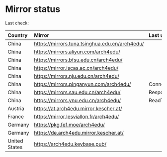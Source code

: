 <script src="./time.js"></script>
# Mirror status
Last check: <script type="text/javascript">localize(1670962887.6509771);</script>

|Country|Mirror|Last update|
|:------|:-----|:----------|
|China|https://mirrors.tuna.tsinghua.edu.cn/arch4edu/|<script type="text/javascript">localize(1670956528);</script>|
|China|https://mirrors.aliyun.com/arch4edu/|<script type="text/javascript">localize(1670826887);</script>|
|China|https://mirrors.bfsu.edu.cn/arch4edu/|<script type="text/javascript">localize(1670913299);</script>|
|China|https://mirror.iscas.ac.cn/arch4edu/|<script type="text/javascript">localize(1670913299);</script>|
|China|https://mirrors.nju.edu.cn/arch4edu/|<script type="text/javascript">localize(1670913299);</script>|
|China|https://mirrors.pinganyun.com/arch4edu/|ConnectTimeout|
|China|https://mirrors.sau.edu.cn/arch4edu/|Response 500|
|China|https://mirrors.ynu.edu.cn/arch4edu/|ReadTimeout|
|Austria|https://at.arch4edu.mirror.kescher.at/|<script type="text/javascript">localize(1670913299);</script>|
|France|https://mirror.lesviallon.fr/arch4edu/|<script type="text/javascript">localize(1670913299);</script>|
|Germany|https://pkg.fef.moe/arch4edu/|<script type="text/javascript">localize(1670913299);</script>|
|Germany|https://de.arch4edu.mirror.kescher.at/|<script type="text/javascript">localize(1670913299);</script>|
|United States|https://arch4edu.keybase.pub/|<script type="text/javascript">localize(1670913299);</script>|

<script src="./tablefilter/tablefilter.js"></script>
<script src="./table.js"></script>